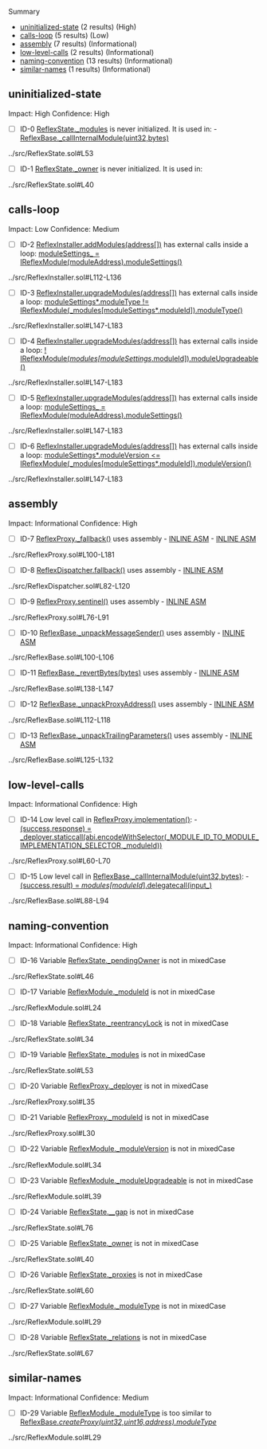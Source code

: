 Summary

- [uninitialized-state](#uninitialized-state) (2 results) (High)
- [calls-loop](#calls-loop) (5 results) (Low)
- [assembly](#assembly) (7 results) (Informational)
- [low-level-calls](#low-level-calls) (2 results) (Informational)
- [naming-convention](#naming-convention) (13 results) (Informational)
- [similar-names](#similar-names) (1 results) (Informational)

## uninitialized-state

Impact: High
Confidence: High

- [ ] ID-0
      [ReflexState.\_modules](../src/ReflexState.sol#L53) is never initialized. It is used in: - [ReflexBase.\_callInternalModule(uint32,bytes)](../src/ReflexBase.sol#L88-L94)

../src/ReflexState.sol#L53

- [ ] ID-1
      [ReflexState.\_owner](../src/ReflexState.sol#L40) is never initialized. It is used in:

../src/ReflexState.sol#L40

## calls-loop

Impact: Low
Confidence: Medium

- [ ] ID-2
      [ReflexInstaller.addModules(address[])](../src/ReflexInstaller.sol#L112-L136) has external calls inside a loop: [moduleSettings\_ = IReflexModule(moduleAddress).moduleSettings()](../src/ReflexInstaller.sol#L118)

../src/ReflexInstaller.sol#L112-L136

- [ ] ID-3
      [ReflexInstaller.upgradeModules(address[])](../src/ReflexInstaller.sol#L147-L183) has external calls inside a loop: [moduleSettings*.moduleType != IReflexModule(\_modules[moduleSettings*.moduleId]).moduleType()](../src/ReflexInstaller.sol#L167)

../src/ReflexInstaller.sol#L147-L183

- [ ] ID-4
      [ReflexInstaller.upgradeModules(address[])](../src/ReflexInstaller.sol#L147-L183) has external calls inside a loop: [! IReflexModule(_modules[moduleSettings_.moduleId]).moduleUpgradeable()](../src/ReflexInstaller.sol#L159)

../src/ReflexInstaller.sol#L147-L183

- [ ] ID-5
      [ReflexInstaller.upgradeModules(address[])](../src/ReflexInstaller.sol#L147-L183) has external calls inside a loop: [moduleSettings\_ = IReflexModule(moduleAddress).moduleSettings()](../src/ReflexInstaller.sol#L153)

../src/ReflexInstaller.sol#L147-L183

- [ ] ID-6
      [ReflexInstaller.upgradeModules(address[])](../src/ReflexInstaller.sol#L147-L183) has external calls inside a loop: [moduleSettings*.moduleVersion <= IReflexModule(\_modules[moduleSettings*.moduleId]).moduleVersion()](../src/ReflexInstaller.sol#L163)

../src/ReflexInstaller.sol#L147-L183

## assembly

Impact: Informational
Confidence: High

- [ ] ID-7
      [ReflexProxy.\_fallback()](../src/ReflexProxy.sol#L100-L181) uses assembly - [INLINE ASM](../src/ReflexProxy.sol#L106-L151) - [INLINE ASM](../src/ReflexProxy.sol#L154-L179)

../src/ReflexProxy.sol#L100-L181

- [ ] ID-8
      [ReflexDispatcher.fallback()](../src/ReflexDispatcher.sol#L82-L120) uses assembly - [INLINE ASM](../src/ReflexDispatcher.sol#L96-L119)

../src/ReflexDispatcher.sol#L82-L120

- [ ] ID-9
      [ReflexProxy.sentinel()](../src/ReflexProxy.sol#L76-L91) uses assembly - [INLINE ASM](../src/ReflexProxy.sol#L83-L86)

../src/ReflexProxy.sol#L76-L91

- [ ] ID-10
      [ReflexBase.\_unpackMessageSender()](../src/ReflexBase.sol#L100-L106) uses assembly - [INLINE ASM](../src/ReflexBase.sol#L103-L105)

../src/ReflexBase.sol#L100-L106

- [ ] ID-11
      [ReflexBase.\_revertBytes(bytes)](../src/ReflexBase.sol#L138-L147) uses assembly - [INLINE ASM](../src/ReflexBase.sol#L141-L143)

../src/ReflexBase.sol#L138-L147

- [ ] ID-12
      [ReflexBase.\_unpackProxyAddress()](../src/ReflexBase.sol#L112-L118) uses assembly - [INLINE ASM](../src/ReflexBase.sol#L115-L117)

../src/ReflexBase.sol#L112-L118

- [ ] ID-13
      [ReflexBase.\_unpackTrailingParameters()](../src/ReflexBase.sol#L125-L132) uses assembly - [INLINE ASM](../src/ReflexBase.sol#L127-L131)

../src/ReflexBase.sol#L125-L132

## low-level-calls

Impact: Informational
Confidence: High

- [ ] ID-14
      Low level call in [ReflexProxy.implementation()](../src/ReflexProxy.sol#L60-L70): - [(success,response) = \_deployer.staticcall(abi.encodeWithSelector(\_MODULE_ID_TO_MODULE_IMPLEMENTATION_SELECTOR,\_moduleId))](../src/ReflexProxy.sol#L61-L63)

../src/ReflexProxy.sol#L60-L70

- [ ] ID-15
      Low level call in [ReflexBase.\_callInternalModule(uint32,bytes)](../src/ReflexBase.sol#L88-L94): - [(success,result) = _modules[moduleId_].delegatecall(input\_)](../src/ReflexBase.sol#L89)

../src/ReflexBase.sol#L88-L94

## naming-convention

Impact: Informational
Confidence: High

- [ ] ID-16
      Variable [ReflexState.\_pendingOwner](../src/ReflexState.sol#L46) is not in mixedCase

../src/ReflexState.sol#L46

- [ ] ID-17
      Variable [ReflexModule.\_moduleId](../src/ReflexModule.sol#L24) is not in mixedCase

../src/ReflexModule.sol#L24

- [ ] ID-18
      Variable [ReflexState.\_reentrancyLock](../src/ReflexState.sol#L34) is not in mixedCase

../src/ReflexState.sol#L34

- [ ] ID-19
      Variable [ReflexState.\_modules](../src/ReflexState.sol#L53) is not in mixedCase

../src/ReflexState.sol#L53

- [ ] ID-20
      Variable [ReflexProxy.\_deployer](../src/ReflexProxy.sol#L35) is not in mixedCase

../src/ReflexProxy.sol#L35

- [ ] ID-21
      Variable [ReflexProxy.\_moduleId](../src/ReflexProxy.sol#L30) is not in mixedCase

../src/ReflexProxy.sol#L30

- [ ] ID-22
      Variable [ReflexModule.\_moduleVersion](../src/ReflexModule.sol#L34) is not in mixedCase

../src/ReflexModule.sol#L34

- [ ] ID-23
      Variable [ReflexModule.\_moduleUpgradeable](../src/ReflexModule.sol#L39) is not in mixedCase

../src/ReflexModule.sol#L39

- [ ] ID-24
      Variable [ReflexState.\_\_gap](../src/ReflexState.sol#L76) is not in mixedCase

../src/ReflexState.sol#L76

- [ ] ID-25
      Variable [ReflexState.\_owner](../src/ReflexState.sol#L40) is not in mixedCase

../src/ReflexState.sol#L40

- [ ] ID-26
      Variable [ReflexState.\_proxies](../src/ReflexState.sol#L60) is not in mixedCase

../src/ReflexState.sol#L60

- [ ] ID-27
      Variable [ReflexModule.\_moduleType](../src/ReflexModule.sol#L29) is not in mixedCase

../src/ReflexModule.sol#L29

- [ ] ID-28
      Variable [ReflexState.\_relations](../src/ReflexState.sol#L67) is not in mixedCase

../src/ReflexState.sol#L67

## similar-names

Impact: Informational
Confidence: Medium

- [ ] ID-29
      Variable [ReflexModule.\_moduleType](../src/ReflexModule.sol#L29) is too similar to [ReflexBase._createProxy(uint32,uint16,address).moduleType_](../src/ReflexBase.sol#L58)

../src/ReflexModule.sol#L29
